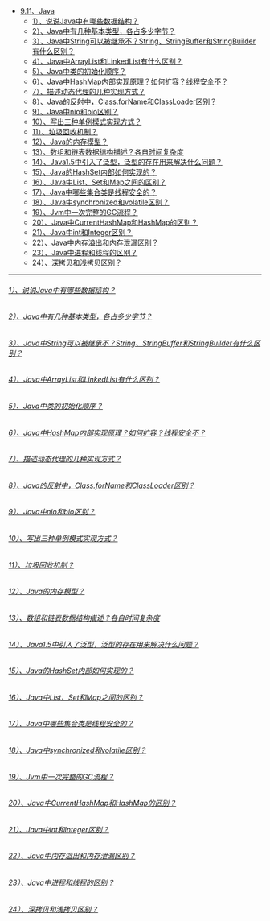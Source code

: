 * [9.11、Java](bigdata-project/src/main/doc/java.md)
    - [1）、说说Java中有哪些数据结构？]()
    - [2）、Java中有几种基本类型，各占多少字节？]()
    - [3）、Java中String可以被继承不？String、StringBuffer和StringBuilder有什么区别？]()
    - [4）、Java中ArrayList和LinkedList有什么区别？]()
    - [5）、Java中类的初始化顺序？]()
    - [6）、Java中HashMap内部实现原理？如何扩容？线程安全不？]()
    - [7）、描述动态代理的几种实现方式？]()
    - [8）、Java的反射中，Class.forName和ClassLoader区别？]()
    - [9）、Java中nio和bio区别？]()
    - [10）、写出三种单例模式实现方式？]()
    - [11）、垃圾回收机制？]()
    - [12）、Java的内存模型？]()
    - [13）、数组和链表数据结构描述？各自时间复杂度]()
    - [14）、Java1.5中引入了泛型，泛型的存在用来解决什么问题？]()
    - [15）、Java的HashSet内部如何实现的？]()
    - [16）、Java中List、Set和Map之间的区别？]()
    - [17）、Java中哪些集合类是线程安全的？]()
    - [18）、Java中synchronized和volatile区别？]()
    - [19）、Jvm中一次完整的GC流程？]()
    - [20）、Java中CurrentHashMap和HashMap的区别？]()
    - [21）、Java中int和Integer区别？]()
    - [22）、Java中内存溢出和内存泄漏区别？]()
    - [23）、Java中进程和线程的区别？]()
    - [24）、深拷贝和浅拷贝区别？]()
---
###### [1）、说说Java中有哪些数据结构？]()
###### [2）、Java中有几种基本类型，各占多少字节？]()
###### [3）、Java中String可以被继承不？String、StringBuffer和StringBuilder有什么区别？]()
###### [4）、Java中ArrayList和LinkedList有什么区别？]()
###### [5）、Java中类的初始化顺序？]()
###### [6）、Java中HashMap内部实现原理？如何扩容？线程安全不？]()
###### [7）、描述动态代理的几种实现方式？]()
###### [8）、Java的反射中，Class.forName和ClassLoader区别？]()
###### [9）、Java中nio和bio区别？]()
###### [10）、写出三种单例模式实现方式？]()
###### [11）、垃圾回收机制？]()
###### [12）、Java的内存模型？]()
###### [13）、数组和链表数据结构描述？各自时间复杂度]()
###### [14）、Java1.5中引入了泛型，泛型的存在用来解决什么问题？]()
###### [15）、Java的HashSet内部如何实现的？]()
###### [16）、Java中List、Set和Map之间的区别？]()
###### [17）、Java中哪些集合类是线程安全的？]()
###### [18）、Java中synchronized和volatile区别？]()
###### [19）、Jvm中一次完整的GC流程？]()
###### [20）、Java中CurrentHashMap和HashMap的区别？]()
###### [21）、Java中int和Integer区别？]()
###### [22）、Java中内存溢出和内存泄漏区别？]()
###### [23）、Java中进程和线程的区别？]()
###### [24）、深拷贝和浅拷贝区别？]()
